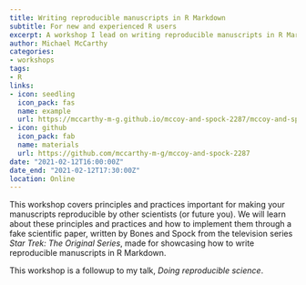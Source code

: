 ```yaml
---
title: Writing reproducible manuscripts in R Markdown
subtitle: For new and experienced R users
excerpt: A workshop I lead on writing reproducible manuscripts in R Markdown.
author: Michael McCarthy
categories:
- workshops
tags:
- R
links:
- icon: seedling
  icon_pack: fas
  name: example
  url: https://mccarthy-m-g.github.io/mccoy-and-spock-2287/mccoy-and-spock-2287-distill.html
- icon: github
  icon_pack: fab
  name: materials
  url: https://github.com/mccarthy-m-g/mccoy-and-spock-2287
date: "2021-02-12T16:00:00Z"
date_end: "2021-02-12T17:30:00Z"
location: Online
---
```


This workshop covers principles and practices important for making your manuscripts reproducible by other scientists (or future you). We will learn about these principles and practices and how to implement them through a fake scientific paper, written by Bones and Spock from the television series *Star Trek: The Original Series*, made for showcasing how to write reproducible manuscripts in R Markdown.

This workshop is a followup to my talk, *Doing reproducible science*.
